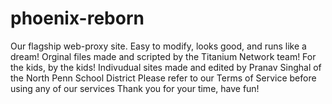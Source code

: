 # phoenix-reborn
Our flagship web-proxy site. Easy to modify, looks good, and runs like a dream!
Orginal files made and scripted by the Titanium Network team!
For the kids, by the kids!
Indivudual sites made and edited by Pranav Singhal of the North Penn School District
Please refer to our Terms of Service before using any of our services
Thank you for your time, have fun!
